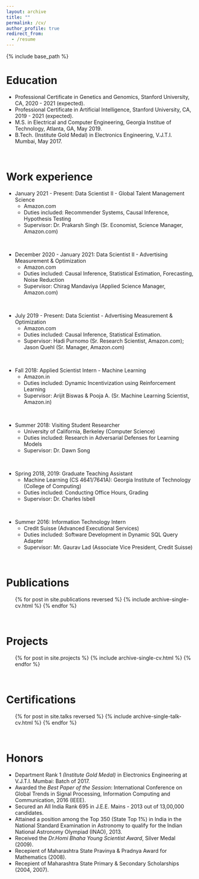 ```yaml
---
layout: archive
title: ""
permalink: /cv/
author_profile: true
redirect_from:
  - /resume
---
```


{% include base_path %}

Education
======

* Professional Certificate in Genetics and Genomics, Stanford University, CA, 2020 - 2021 (expected).
* Professional Certificate in Artificial Intelligence, Stanford University, CA, 2019 - 2021 (expected). 
* M.S. in Electrical and Computer Engineering, Georgia Institue of Technology, Atlanta, GA, May 2019.
* B.Tech. (Institute Gold Medal) in Electronics Engineering, V.J.T.I. Mumbai, May 2017.


<br> 

Work experience
======

* January 2021 - Present: Data Scientist II - Global Talent Management Science
  * Amazon.com
  * Duties included: Recommender Systems, Causal Inference, Hypothesis Testing
  * Supervisor: Dr. Prakarsh Singh (Sr. Economist, Science Manager, Amazon.com)
  
<br>

* December 2020 - January 2021: Data Scientist II - Advertising Measurement & Optimization
  * Amazon.com
  * Duties included: Causal Inference, Statistical Estimation, Forecasting, Noise Reduction
  * Supervisor: Chirag Mandaviya (Applied Science Manager, Amazon.com)
  
<br>

* July 2019 - Present: Data Scientist - Advertising Measurement & Optimization
  * Amazon.com
  * Duties included: Causal Inference, Statistical Estimation.
  * Supervisor: Hadi Purnomo (Sr. Research Scientist, Amazon.com); Jason Quehl (Sr. Manager, Amazon.com)
  
<br>

* Fall 2018: Applied Scientist Intern - Machine Learning
  * Amazon.in
  * Duties included: Dynamic Incentivization using Reinforcement Learning
  * Supervisor: Arijit Biswas & Pooja A. (Sr. Machine Learning Scientist, Amazon.in)
  
<br>

* Summer 2018: Visiting Student Researcher
  * University of California, Berkeley (Computer Science)
  * Duties included: Research in Adversarial Defenses for Learning Models
  * Supervisor: Dr. Dawn Song
  
<br>

* Spring 2018, 2019: Graduate Teaching Assistant
  * Machine Learning (CS 4641/7641A): Georgia Institute of Technology (College of Computing)
  * Duties included: Conducting Office Hours, Grading
  * Supervisor: Dr. Charles Isbell
  
<br>

* Summer 2016: Information Technology Intern
  * Credit Suisse (Advanced Executional Services)
  * Duties included: Software Development in Dynamic SQL Query Adapter
  * Supervisor: Mr. Gaurav Lad (Associate Vice President, Credit Suisse)
 
<br>  
  
Publications
======
  <ul>{% for post in site.publications reversed %}
    {% include archive-single-cv.html %}
  {% endfor %}</ul>
  
<br> 

Projects
======
  <ul>{% for post in site.projects %}
    {% include archive-single-cv.html %}
  {% endfor %}</ul>
  
<br> 
  
Certifications
======
  <ul>{% for post in site.talks reversed %}
    {% include archive-single-talk-cv.html %}
  {% endfor %}</ul>
  
<br> 
  
Honors
======

* Department Rank 1 <i>(Institute Gold Medal)</i> in Electronics Engineering at V.J.T.I. Mumbai: Batch of 2017.
* Awarded the <i>Best Paper of the Session</i>: International Conference on Global Trends in Signal Processing, Information Computing and Communication, 2016 (IEEE).
* Secured an All India Rank 695 in J.E.E. Mains - 2013 out of 13,00,000 candidates.
* Attained a position among the Top 350 (State Top 1%) in India in the National Standard Examination in Astronomy to qualify for the Indian National Astronomy Olympiad (INAO), 2013.
* Received the <i>Dr.Homi Bhaha Young Scientist Award</i>, Silver Medal (2009).
* Recepient of Maharashtra State Pravinya & Pradnya Award for Mathematics (2008).
* Recepient of Maharashtra State Primary & Secondary Scholarships (2004, 2007).

